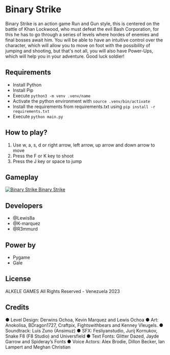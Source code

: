 # Binary Strike

Binary Strike is an action game Run and Gun style, this is centered on the battle of Khan Lockwood, who must defeat the evil Bash Corporation, for this he has to go through a series of levels where hordes of enemies and final bosses await him. You will be able to have an intuitive control over the character, which will allow you to move on foot with the possibility of jumping and shooting, but that's not all, you will also have Power-Ups, which will help you in your adventure. Good luck soldier!

## Requirements

- Install Python
- Install Pip
- Execute ```python3 -m venv .venv/name```
- Activate the python environment with ```source .venv/bin/activate```
 - Install the requirements from requirements.txt using ```pip install -r requirements.txt```
 - Execute ```python main.py```

 ## How to play?
 
 1. Use w, a, s, d or right arrow, left arrow, up arrow and down arrow to move
 2. Press the F or K key to shoot
 3. Press the J key or space to jump
  
 ## Gameplay
[![Binary Strike](https://www.youtube.com/s/desktop/286e6262/img/favicon.ico) Binary Strike ](https://youtu.be/Ns_va-3wGUU) 


## Developers
- @Lewis8a
- @K-marquez
- @R3mmurd

## Power by
- Pygame
- Gale

## License
ALKELE GAMES All Rights Reserved - Venezuela 2023

## Credits
● Level Design: Derwins Ochoa, Kevin Marquez and Lewis Ochoa
● Art: Anokolisa, BDragon1727, Craftpix, Fightswithbears and Kenney Vleugels.
● Soundtrack: Luis Zuno (Ansimuz)
● SFX: Fesliyanstudio, Jurij Kornukov, Snake F8 (F8 Studio) and Universfield
● Text Fonts: Glitter Dazed, Jayde Garrow and Spideray’s Fonts
● Voice Actors: Alex Brodie, Dillon Becker, Ian Lampert and Meghan Christian

